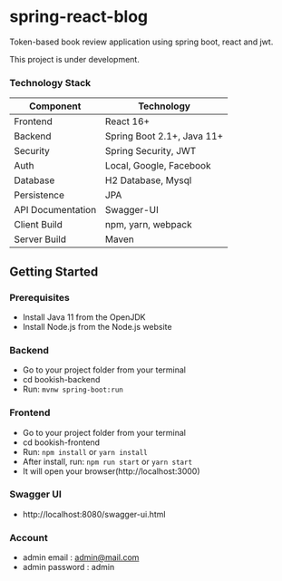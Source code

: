 # spring-react-blog
Token-based book review application using spring boot, react and jwt.

This project is under development.

### Technology Stack
Component         | Technology
---               | ---
Frontend          | React 16+
Backend           | Spring Boot 2.1+, Java 11+
Security          | Spring Security, JWT
Auth              | Local, Google, Facebook
Database          | H2 Database, Mysql
Persistence       | JPA 
API Documentation | Swagger-UI
Client Build      | npm, yarn, webpack
Server Build      | Maven

## Getting Started

### Prerequisites
-  Install Java 11 from the OpenJDK
-  Install Node.js from the Node.js website

### Backend
- Go to your project folder from your terminal
- cd bookish-backend
- Run: `mvnw spring-boot:run`

### Frontend
- Go to your project folder from your terminal
- cd bookish-frontend
- Run: `npm install` or `yarn install`
- After install, run: `npm run start` or `yarn start`
- It will open your browser(http://localhost:3000)

### Swagger UI
- http://localhost:8080/swagger-ui.html

### Account
- admin email : admin@mail.com
- admin password : admin
